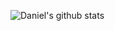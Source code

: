 ![Daniel's github stats](https://github-readme-stats.vercel.app/api?username=iPzard&count_private=true&show_icons=true&theme=dark)
